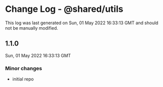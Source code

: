 # Change Log - @shared/utils

This log was last generated on Sun, 01 May 2022 16:33:13 GMT and should not be manually modified.

## 1.1.0
Sun, 01 May 2022 16:33:13 GMT

### Minor changes

- initial repo

